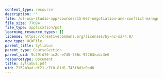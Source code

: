 ```yaml
---
content_type: resource
description: ''
file: /ol-ocw-studio-app/courses/15-667-negotiation-and-conflict-management-spring-2001/7152b3addf21c7f001d1745f8d1c0bd0_syllabus.pdf
file_size: 77094
file_type: application/pdf
learning_resource_types: []
license: https://creativecommons.org/licenses/by-nc-sa/4.0/
ocw_type: OCWFile
parent_title: Syllabus
parent_type: CourseSection
parent_uid: 9c29fd70-ac2c-e7d5-756c-92263eadc3e6
resourcetype: Document
title: syllabus.pdf
uid: 7152b3ad-df21-c7f0-01d1-745f8d1c0bd0
---
```

